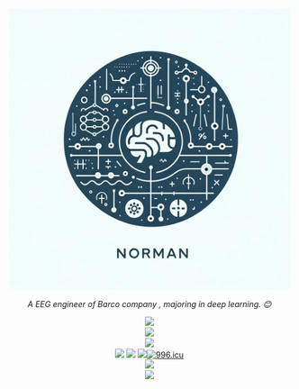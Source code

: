 <div align="center"> <img alt="" src="2.png" width="500" height="500" /> </div>
<div align="center"><p><em>A EEG engineer of Barco company </a>, majoring in deep learning. 😊
</em></p></div>

<div align="center"><img height="137px" src="https://readme-stats-norman-gms-projects.vercel.app/api?username=Norman-GM&count_private=true&hide_title=true&hide_border=true&show_icons=true&line_height=21&theme=tokyonight" /> </div>


<div align="center"> <img src="https://readme-stats-norman-gms-projects.vercel.app/api/top-langs/?username=Norman-GM&theme=tokyonight"&hide_title=true &layout=compact/> </div>
<div align="center"> <img src="https:/readme-stats-norman-gms-projects.vercel.app/?username=Norman-GM" /> </div>
<div align="center" > <img src="https://img.shields.io/badge/-HTML5-E34F26?style=flat-square&logo=html5&logoColor=white" /> <img src="https://img.shields.io/badge/-CSS3-1572B6?style=flat-square&logo=css3" /> <img src="https://img.shields.io/badge/-JavaScript-oringe?style=flat-square&logo=javascript" /><a href="https://996.icu"><img src="https://img.shields.io/badge/link-996.icu-red.svg" alt="996.icu" /></a></div>

<div align="center"> <img src="https://github-readme-streak-stats.herokuapp.com/?user=Norman-GM" /> </div>

<div align="center"> <img src=[![Ashutosh's github activity graph](https://github-readme-activity-graph.vercel.app/graph?username=Norman-GM)](https://github.com/ashutosh00710/github-readme-activity-graph) /> </div>
